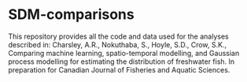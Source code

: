 # SDM-comparisons

This repository provides all the code and data used for the analyses described in:
Charsley, A.R., Nokuthaba, S., Hoyle, S.D., Crow, S.K., Comparing machine learning, spatio-temporal modelling, and Gaussian process modelling for estimating the distribution of freshwater fish. In preparation for Canadian Journal of Fisheries and Aquatic Sciences. 
